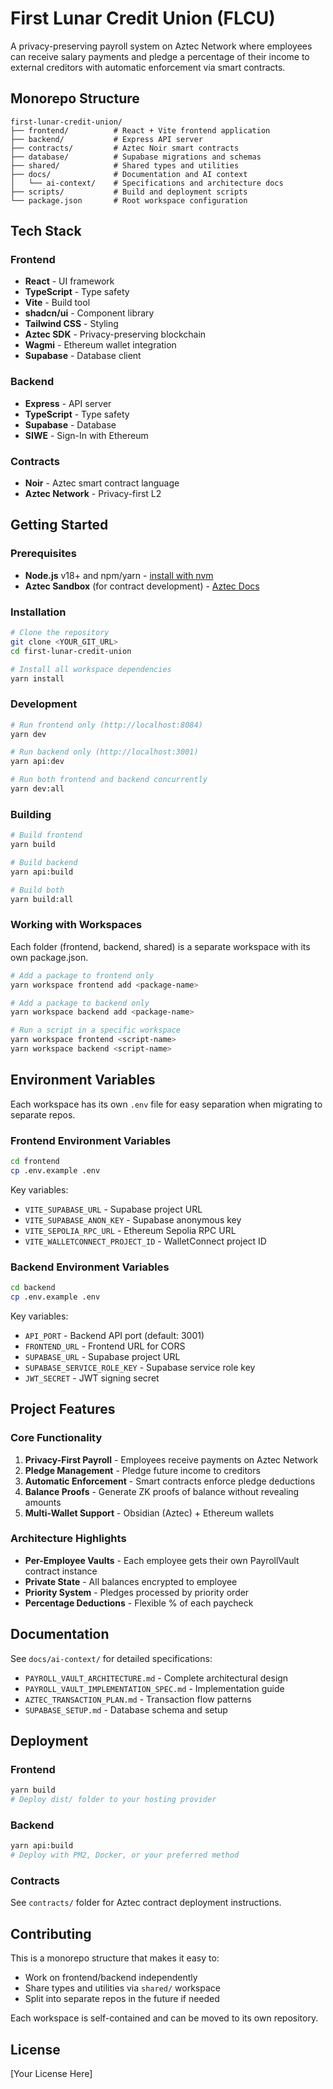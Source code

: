 # First Lunar Credit Union (FLCU)

A privacy-preserving payroll system on Aztec Network where employees can receive salary payments and pledge a percentage of their income to external creditors with automatic enforcement via smart contracts.

## Monorepo Structure

```
first-lunar-credit-union/
├── frontend/          # React + Vite frontend application
├── backend/           # Express API server
├── contracts/         # Aztec Noir smart contracts
├── database/          # Supabase migrations and schemas
├── shared/            # Shared types and utilities
├── docs/              # Documentation and AI context
│   └── ai-context/    # Specifications and architecture docs
├── scripts/           # Build and deployment scripts
└── package.json       # Root workspace configuration
```

## Tech Stack

### Frontend
- **React** - UI framework
- **TypeScript** - Type safety
- **Vite** - Build tool
- **shadcn/ui** - Component library
- **Tailwind CSS** - Styling
- **Aztec SDK** - Privacy-preserving blockchain
- **Wagmi** - Ethereum wallet integration
- **Supabase** - Database client

### Backend
- **Express** - API server
- **TypeScript** - Type safety
- **Supabase** - Database
- **SIWE** - Sign-In with Ethereum

### Contracts
- **Noir** - Aztec smart contract language
- **Aztec Network** - Privacy-first L2

## Getting Started

### Prerequisites

- **Node.js** v18+ and npm/yarn - [install with nvm](https://github.com/nvm-sh/nvm#installing-and-updating)
- **Aztec Sandbox** (for contract development) - [Aztec Docs](https://docs.aztec.network/)

### Installation

```bash
# Clone the repository
git clone <YOUR_GIT_URL>
cd first-lunar-credit-union

# Install all workspace dependencies
yarn install
```

### Development

```bash
# Run frontend only (http://localhost:8084)
yarn dev

# Run backend only (http://localhost:3001)
yarn api:dev

# Run both frontend and backend concurrently
yarn dev:all
```

### Building

```bash
# Build frontend
yarn build

# Build backend
yarn api:build

# Build both
yarn build:all
```

### Working with Workspaces

Each folder (frontend, backend, shared) is a separate workspace with its own package.json.

```bash
# Add a package to frontend only
yarn workspace frontend add <package-name>

# Add a package to backend only
yarn workspace backend add <package-name>

# Run a script in a specific workspace
yarn workspace frontend <script-name>
yarn workspace backend <script-name>
```

## Environment Variables

Each workspace has its own `.env` file for easy separation when migrating to separate repos.

### Frontend Environment Variables

```bash
cd frontend
cp .env.example .env
```

Key variables:
- `VITE_SUPABASE_URL` - Supabase project URL
- `VITE_SUPABASE_ANON_KEY` - Supabase anonymous key
- `VITE_SEPOLIA_RPC_URL` - Ethereum Sepolia RPC URL
- `VITE_WALLETCONNECT_PROJECT_ID` - WalletConnect project ID

### Backend Environment Variables

```bash
cd backend
cp .env.example .env
```

Key variables:
- `API_PORT` - Backend API port (default: 3001)
- `FRONTEND_URL` - Frontend URL for CORS
- `SUPABASE_URL` - Supabase project URL
- `SUPABASE_SERVICE_ROLE_KEY` - Supabase service role key
- `JWT_SECRET` - JWT signing secret

## Project Features

### Core Functionality
1. **Privacy-First Payroll** - Employees receive payments on Aztec Network
2. **Pledge Management** - Pledge future income to creditors
3. **Automatic Enforcement** - Smart contracts enforce pledge deductions
4. **Balance Proofs** - Generate ZK proofs of balance without revealing amounts
5. **Multi-Wallet Support** - Obsidian (Aztec) + Ethereum wallets

### Architecture Highlights
- **Per-Employee Vaults** - Each employee gets their own PayrollVault contract instance
- **Private State** - All balances encrypted to employee
- **Priority System** - Pledges processed by priority order
- **Percentage Deductions** - Flexible % of each paycheck

## Documentation

See `docs/ai-context/` for detailed specifications:
- `PAYROLL_VAULT_ARCHITECTURE.md` - Complete architectural design
- `PAYROLL_VAULT_IMPLEMENTATION_SPEC.md` - Implementation guide
- `AZTEC_TRANSACTION_PLAN.md` - Transaction flow patterns
- `SUPABASE_SETUP.md` - Database schema and setup

## Deployment

### Frontend
```bash
yarn build
# Deploy dist/ folder to your hosting provider
```

### Backend
```bash
yarn api:build
# Deploy with PM2, Docker, or your preferred method
```

### Contracts
See `contracts/` folder for Aztec contract deployment instructions.

## Contributing

This is a monorepo structure that makes it easy to:
- Work on frontend/backend independently
- Share types and utilities via `shared/` workspace
- Split into separate repos in the future if needed

Each workspace is self-contained and can be moved to its own repository.

## License

[Your License Here]
